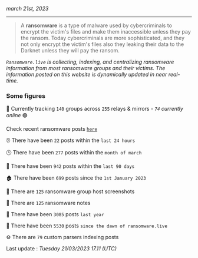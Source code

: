 _march 21st, 2023_

---

> A **ransomware** is a type of malware used by cybercriminals to encrypt the victim's files and make them inaccessible unless they pay the ransom. Today cybercriminals are more sophisticated, and they not only encrypt the victim's files also they leaking their data to the Darknet unless they will pay the ransom.


_`Ransomware.live` is collecting, indexing, and centralizing ransomware information from most ransomware groups and their victims. The information posted on this website is dynamically updated in near real-time._

### Some figures 

🔎 Currently tracking `140` groups across `255` relays & mirrors - _`74` currently online_ 🟢

Check recent ransomware posts [`here`](recentposts.md)


⏰ There have been `22` posts within the `last 24 hours`

🕓 There have been `277` posts within the `month of march`

📅 There have been `942` posts within the `last 90 days`

🏚 There have been `699` posts since the `1st January 2023`

📸 There are `125` ransomware group host screenshots

📝 There are `125` ransomware notes

🚀 There have been `3085` posts `last year`

🐣 There have been `5530` posts `since the dawn of ransomware.live`

⚙️ There are `79` custom parsers indexing posts



Last update : _Tuesday 21/03/2023 17.11 (UTC)_

